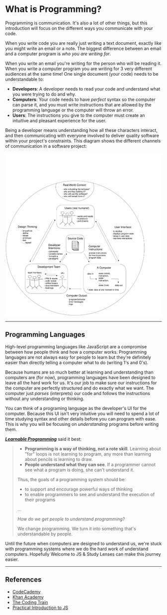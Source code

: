 # What is Programming?

Programming is communication. It's also a lot of other things, but this
introduction will focus on the different ways you communicate with your code.

When you write code you are really just writing a text document, exactly like
you might write an email or a note. The biggest difference between an email and
a computer program is _who you are writing for_.

When you write an email you're writing for the person who will be reading it.
When you write a computer program you are writing for 3 very different audiences
at the same time! One single document (your code) needs to be understandable to:

- **Developers**: A developer needs to read your code and understand what you
  were trying to do and why.
- **Computers**: Your code needs to have _perfect_ syntax so the computer can
  parse it, and you must write instructions that are allowed by the programming
  language or the computer will throw an error.
- **Users**: The instructions you give to the computer must create an intuitive
  and pleasant experience for the user.

Being a developer means understanding how all these characters interact, and
then communicating with everyone involved to deliver quality software within
your project's constraints. This diagram shows the different channels of
communication in a software project:

![rhetorical situation](./.assets/rhetorical-situation.svg)

---

## Programming Languages

High-level programming languages like JavaScript are a compromise between how
people think and how a computer works. Programming languages are not always easy
for people to learn but they're definitely easier than directly telling a
computer what to do (writing 1's and 0's).

Because humans are so much better at learning and understanding than computers
are (for now), programming languages have been designed to leave all the hard
work for us. It's our job to make sure our instructions for the computer are
perfectly structured and do exactly what we want. The computer just _parses_
(interprets) our code and follows the instructions without any understanding or
thinking.

You can think of a programing language as the developer's UI for the computer.
Because this UI isn't very intuitive you will need to spend a lot of time
studying syntax and other details before you can program with ease. This is why
you will be focusing on _understanding_ programs before writing them.

[**_Learnable Programming_**](http://worrydream.com/LearnableProgramming/) said
it best:

> - **Programming is a way of thinking, not a rote skill**. Learning about "for"
>   loops is not learning to program, any more than learning about pencils is
>   learning to draw.
> - **People understand what they can see**. If a programmer cannot see what a
>   program is doing, she can't understand it.
>
> Thus, the goals of a programming system should be:
>
> - to support and encourage powerful ways of thinking
> - to enable programmers to see and understand the execution of their programs
>
> ...
>
> _How do we get people to understand programming?_
>
> We change programming. We turn it into something that's understandable by
> people.

Until the future when computers are designed to understand us, we're stuck with
programming systems where we do the hard work of understand computers. Hopefully
Welcome to JS & Study Lenses can make this journey easier.

---

## References

- [CodeCademy](https://www.codecademy.com/articles/what-is-programming)
- [Khan Academy](https://www.khanacademy.org/computing/computer-programming/programming/intro-to-programming/v/programming-intro)
- [The Coding Train](https://www.youtube.com/watch?v=AImF__7FyzM)
- [Practical Introduction to JS](https://shawnr.gitbooks.io/practical-introduction-to-javascript/content/what-is-programming/)

